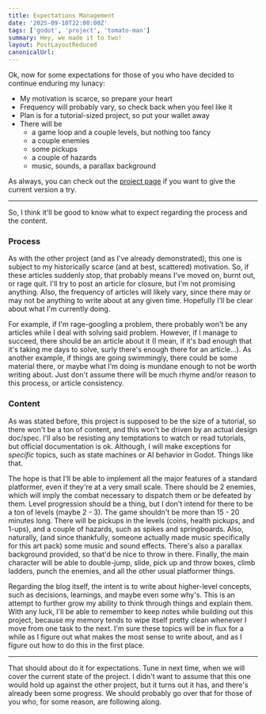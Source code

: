 ```yaml
---
title: Expectations Management
date: '2025-09-10T22:00:00Z'
tags: ['godot', 'project', 'tomato-man']
summary: Hey, we made it to two!
layout: PostLayoutReduced
canonicalUrl:
---
```


Ok, now for some expectations for those of you who have decided to continue enduring my lunacy:

- My motivation is scarce, so prepare your heart
- Frequency will probably vary, so check back when you feel like it
- Plan is for a tutorial-sized project, so put your wallet away
- There will be
  - a game loop and a couple levels, but nothing too fancy
  - a couple enemies
  - some pickups
  - a couple of hazards
  - music, sounds, a parallax background

As always, you can check out the [project page](/projects/godot-tomato-man) if you want to give the current version a try.

---

So, I think it'll be good to know what to expect regarding the process and the content.

### Process

As with the other project (and as I've already demonstrated), this one is subject to my historically scarce (and at best, scattered) motivation. So, if these articles suddenly stop, that probably means I've moved on, burnt out, or rage quit. I'll try to post an article for closure, but I'm not promising anything. Also, the frequency of articles will likely vary, since there may or may not be anything to write about at any given time. Hopefully I'll be clear about what I'm currently doing.

For example, if I'm rage-googling a problem, there probably won't be any articles while I deal with solving said problem. However, if I manage to succeed, there should be an article about it (I mean, if it's bad enough that it's taking me days to solve, surly there's enough there for an article...). As another example, if things are going swimmingly, there could be some material there, or maybe what I'm doing is mundane enough to not be worth writing about. Just don't assume there will be much rhyme and/or reason to this process, or article consistency.

### Content

As was stated before, this project is supposed to be the size of a tutorial, so there won't be a ton of content, and this won't be driven by an actual design doc/spec. I'll also be resisting any temptations to watch or read tutorials, but official documentation is ok. Although, I will make exceptions for _specific_ topics, such as state machines or AI behavior in Godot. Things like that.

The hope is that I'll be able to implement all the major features of a standard platformer, even if they're at a very small scale. There should be 2 enemies, which will imply the combat necessary to dispatch them or be defeated by them. Level progression should be a thing, but I don't intend for there to be a ton of levels (maybe 2 - 3). The game shouldn't be more than 15 - 20 minutes long. There will be pickups in the levels (coins, health pickups, and 1-ups), and a couple of hazards, such as spikes and springboards. Also, naturally, (and since thankfully, someone actually made music specifically for this art pack) some music and sound effects. There's also a parallax background provided, so that'd be nice to throw in there. Finally, the main character will be able to double-jump, slide, pick up and throw boxes, climb ladders, punch the enemies, and all the other usual platformer things.

Regarding the blog itself, the intent is to write about higher-level concepts, such as decisions, learnings, and maybe
even some why's. This is an attempt to further grow my ability to think through things and explain them. With any luck,
I'll be able to remember to keep notes while building out this project, because my memory tends to wipe itself pretty
clean whenever I move from one task to the next. I'm sure these topics will be in flux for a while as I figure out what makes the most sense to write about, and as I figure out how to do this in the first place.

---

That should about do it for expectations. Tune in next time, when we will cover the current state of the project. I
didn't want to assume that this one would hold up against the other project, but it turns out it has, and there's
already been some progress. We should probably go over that for those of you who, for some reason, are following along.
